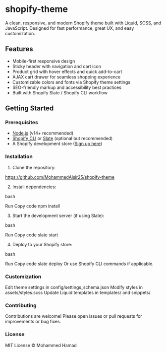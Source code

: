 # shopify-theme

A clean, responsive, and modern Shopify theme built with Liquid, SCSS, and JavaScript. Designed for fast performance, great UX, and easy customization.


## Features

- Mobile-first responsive design
- Sticky header with navigation and cart icon
- Product grid with hover effects and quick add-to-cart
- AJAX cart drawer for seamless shopping experience
- Customizable colors and fonts via Shopify theme settings
- SEO-friendly markup and accessibility best practices
- Built with Shopify Slate / Shopify CLI workflow

## Getting Started

### Prerequisites

- [Node.js](https://nodejs.org/) (v14+ recommended)
- [Shopify CLI](https://shopify.dev/themes/tools/cli) or [Slate](https://shopify.github.io/slate/) (optional but recommended)
- A Shopify development store ([Sign up here](https://partners.shopify.com/))

### Installation

1. Clone the repository:

https://github.com/MohammedAlsir25/shopify-theme

2. Install dependencies:

bash

Run
Copy code
npm install

3. Start the development server (if using Slate):

bash

Run
Copy code
slate start

4. Deploy to your Shopify store:

bash

Run
Copy code
slate deploy
Or use Shopify CLI commands if applicable.

### Customization

Edit theme settings in config/settings_schema.json
Modify styles in assets/styles.scss
Update Liquid templates in templates/ and snippets/

### Contributing
Contributions are welcome! Please open issues or pull requests for improvements or bug fixes.

### License
MIT License © Mohammed Hamad


   
